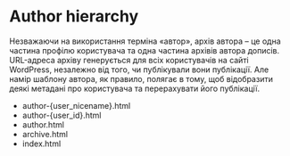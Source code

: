 # Author hierarchy

Незважаючи на використання терміна «автор», 
архів автора – це одна частина профілю користувача та одна 
частина архівів автора дописів. URL-адреса архіву генерується для 
всіх користувачів на сайті WordPress, незалежно від того, 
чи публікували вони публікації. Але намір шаблону автора, 
як правило, полягає в тому, щоб відобразити деякі метадані 
про користувача та перерахувати його публікації.

- author-{user_nicename}.html
- author-{user_id}.html
- author.html
- archive.html
- index.html
